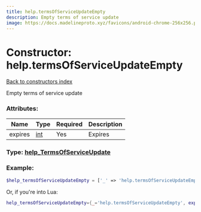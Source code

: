 ```yaml
---
title: help.termsOfServiceUpdateEmpty
description: Empty terms of service update
image: https://docs.madelineproto.xyz/favicons/android-chrome-256x256.png
---
```

# Constructor: help.termsOfServiceUpdateEmpty  
[Back to constructors index](index.md)



Empty terms of service update

### Attributes:

| Name     |    Type       | Required | Description |
|----------|---------------|----------|-------------|
|expires|[int](../types/int.md) | Yes|Expires|



### Type: [help\_TermsOfServiceUpdate](../types/help_TermsOfServiceUpdate.md)


### Example:

```php
$help_termsOfServiceUpdateEmpty = ['_' => 'help.termsOfServiceUpdateEmpty', 'expires' => int];
```  


Or, if you're into Lua:

```lua
help_termsOfServiceUpdateEmpty={_='help.termsOfServiceUpdateEmpty', expires=int}

```


